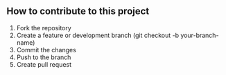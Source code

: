## How to contribute to this project
1. Fork the repository
2. Create a feature or development branch (git checkout -b your-branch-name)
3. Commit the changes
4. Push to the branch
5. Create pull request
